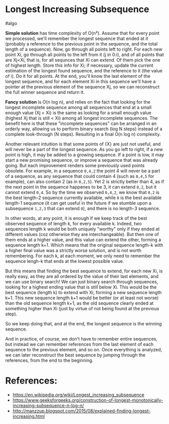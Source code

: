 # Longest Increasing Subsequence
#algo

**Simple solution** has time complexity of O(n²). Assume that for every point we processed, we'll remember the longest sequence that ended at it (probably a reference to the previous point in the sequence, and the total length of a sequence). Now, go through all points left to right. For each new point Xi, go through all points to the left from it (j in 0:i), and of all points that are Xj<Xi, that is, for all sequnces that Xi can extend. Of them pick the one of highest length. Store this info for Xi; if necessary, update the current estimation of the longest found sequence, and the reference to it (the value of i). Do it for all points. At the end, you'll know the last element of the longest sequence, and for each element Xi in this sequence we'll have a pointer at the previous element of the sequence Xj, so we can reconstruct the full winner sequence and return it.

**Fancy solution** is O(n log n), and relies on the fact that looking for the longest incomplete sequence among all sequences that end at a small enough value (Xj < Xi) is the same as looking for a small enough value (highest Xj that is still < Xi) among all longest incomplete sequences. The benefit here is that these "incomplete sequences" can be arranged in an orderly way, allowing us to perform binary search (log N steps) instead of a complete look-through (N steps). Resulting in a final O(n log n) complexity.

Another relevant intuition is that some points of {X} are just not useful, and will never be a part of the longest sequence. As you go left to right, if a new point is high, it may be added to a growing sequence. If a point is low, it may start a new promising sequence, or improve a sequence that was already going. But each improvement renders some previously used points obsolete. For example, in a sequence `0,4,2` the point 4 will never be a part of a sequence, as any sequence that could contain 4 (such as `0,4,5` for example), can also contain 2 (as in `0,2,5`). Yet 2 is strictly better than 4, as if the next point in the sequence happenes to be 3, it can extend `0,2`, but it cannot extend `0,4`. So by the time we observed `0,4,2`, we know that `0,2` is the best length-2 sequence currently available, while `0` is the best available length-1 sequence (it can get useful in the future if we stumble upon a subsequence `1,2,3` that can extend `0`), and there is no length-3 sequence.

In other words, at any point, it is enough if we keep track of the best observed sequence of length k, for every available k. Indeed, two sequences length k would be both uniquely "worthy" only if they ended at different values (coz otherwise they are interchangeable). But then one of them ends at a higher value, and this value can extend the other, forming a sequence length k+1. Which means that the original sequence length-k with a higher final value was a strictly worse solution, and is not worth remembering. For each k, at each moment, we only need to remember the sequence lengh-k that ends at the lowest possible value.

But this means that finding the best sequence to extend, for each new Xi, is really easy, as they are all ordered by the value of their last elements, and we can use binary search! We can just binary search through sequences, looking for a highest ending value that is still below Xi. This would be the best sequence (length k) to extend with Xi, forming a new sequence length k+1. This new sequence length k+1 would be better (or at least not worse) than the old  sequence length k+1, as the old sequence clearly ended at something higher than Xi (just by virtue of not being found at the previous step).

So we keep doing that, and at the end, the longest sequence is the winning sequence. 

And in practice, of course, we don't have to remember entire sequences, but instead we can remember references from the last element of each sequence to the previous element, and so on. Once everything is analyzed, we can later reconstruct the best sequence by jumping through the references, from the end to the beginning.

# References:
* https://en.wikipedia.org/wiki/Longest_increasing_subsequence
* https://www.geeksforgeeks.org/construction-of-longest-monotonically-increasing-subsequence-n-log-n/
* http://manzzup.blogspot.com/2015/08/explained-finding-longest-increasing.html